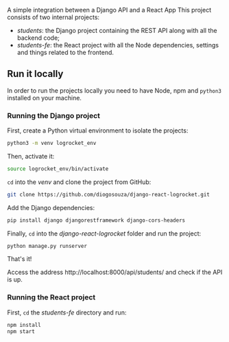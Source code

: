 
A simple integration between a Django API and a React App 
This project consists of two internal projects:

- *students*: the Django project containing the REST API along with all the backend code;
- *students-fe*: the React project with all the Node dependencies, settings and things related to the frontend.

## Run it locally

In order to run the projects locally you need to have Node, npm and `python3` installed on your machine.

### Running the Django project

First, create a Python virtual environment to isolate the projects:

```bash
python3 -m venv logrocket_env
```

Then, activate it:

```bash
source logrocket_env/bin/activate
```

`cd` into the _venv_ and clone the project from GitHub:

```bash
git clone https://github.com/diogosouza/django-react-logrocket.git
```

Add the Django dependencies:

```bash
pip install django djangorestframework django-cors-headers
```

Finally, `cd` into the _django-react-logrocket_ folder and run the project:

```bash
python manage.py runserver
```

That's it!

Access the address http://localhost:8000/api/students/ and check if the API is up.

### Running the React project

First, `cd` the _students-fe_ directory and run:

```bash
npm install
npm start
```
